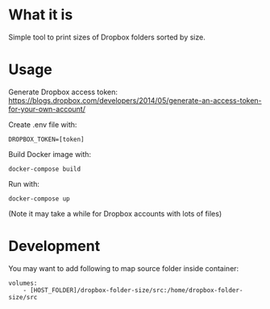 # What it is

Simple tool to print sizes of Dropbox folders sorted by size.

# Usage

Generate Dropbox access token: https://blogs.dropbox.com/developers/2014/05/generate-an-access-token-for-your-own-account/

Create .env file with:

	DROPBOX_TOKEN=[token]

Build Docker image with:

	docker-compose build

Run with:

	docker-compose up

(Note it may take a while for Dropbox accounts with lots of files)

# Development

You may want to add following to map source folder inside container:

    volumes:
        - [HOST_FOLDER]/dropbox-folder-size/src:/home/dropbox-folder-size/src
